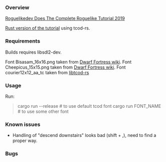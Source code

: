 ### Overview

[Roguelikedev Does The Complete Roguelike Tutorial 2019](https://old.reddit.com/r/roguelikedev/comments/bz6s0j/roguelikedev_does_the_complete_roguelike_tutorial/)


[Rust version of the tutorial](https://tomassedovic.github.io/roguelike-tutorial/part-2-object-map.html) using tcod-rs.


### Requirements

Builds requires libsdl2-dev.

Font Bisasam_16x16.png taken from [Dwarf Fortress wiki](https://dwarffortresswiki.org/index.php/File:Bisasam_16x16.png).
Font Cheepicus_15x15.png taken from [Dwarf Fortress wiki](https://dwarffortresswiki.org/Tileset_repository).
Font courier12x12_aa_tc taken from [libtcod-rs](https://github.com/bhelyer/libtcod-d/tree/master/data/fonts)


### Usage

Run:

> cargo run --release  # to use default tcod font
> cargo run FONT_NAME  # to use some other font

### Known issues

* Handling of "descend downstairs" looks bad (shift + ,), need to find a proper way.


### Bugs
